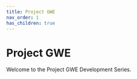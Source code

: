 ```yaml
---
title: Project GWE
nav_order: 1
has_children: true
---
```


# Project GWE

Welcome to the Project GWE Development Series.
